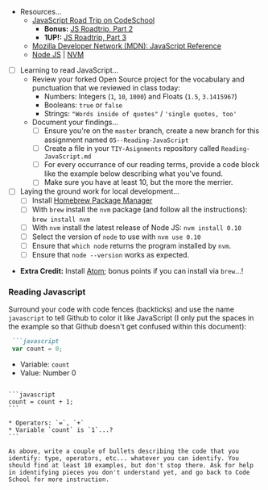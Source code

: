 * Resources...
  * [JavaScript Road Trip on CodeSchool](http://javascript-roadtrip.codeschool.com/)
    * **Bonus:** [JS Roadtrip, Part 2](https://www.codeschool.com/courses/javascript-road-trip-part-2)
    * **1UP!:** [JS Roadtrip, Part 3](https://www.codeschool.com/courses/javascript-road-trip-part-3)
  * [Mozilla Developer Network (MDN): JavaScript Reference](https://developer.mozilla.org/en-US/docs/Web/JavaScript)
  * [Node JS](http://nodejs.org) | [NVM](https://github.com/creationix/nvm)
* [ ] Learning to read JavaScript...
  * Review your forked Open Source project for the vocabulary and punctuation that we reviewed in class today:
    * Numbers: Integers (`1`, `10`, `1000`) and Floats (`1.5`, `3.1415967`)
    * Booleans: `true` or `false`
    * Strings: `"Words inside of quotes"` / `'single quotes, too'`
  * Document your findings...
    * [ ] Ensure you're on the `master` branch, create a new branch for this assignment named `05--Reading-JavaScript`
    * [ ] Create a file in your `TIY-Asignments` repository called `Reading-JavaScript.md`
    * [ ] For every occurrance of our reading terms, provide a code block like the example below describing what you've found.
    * [ ] Make sure you have at least 10, but the more the merrier.
* [ ] Laying the ground work for local development...
  * [ ] Install [Homebrew Package Manager](http://brew.sh)
  * [ ] With `brew` install the `nvm` package (and follow all the instructions): `brew install nvm`
  * [ ] With `nvm` install the latest release of Node JS: `nvm install 0.10`
  * [ ] Select the version of `node` to use with `nvm use 0.10`
  * [ ] Ensure that `which node` returns the program installed by `nvm`.
  * [ ] Ensure that `node --version` works as expected.
* **Extra Credit:** Install [Atom](http://atom.io); bonus points if you can install via `brew`...!

### Reading Javascript

Surround your code with code fences (backticks) and use the name `javascript` to tell Github to color it like JavaScript (I only put the spaces in the example so that Github doesn't get confused within this document):

```markdown
 ```javascript
 var count = 0;
 ```
 
 * Variable: `count`
 * Value: Number 0
 
 ~~~
 
 ```javascript
 count = count + 1;
 ```
 
 * Operators: `=`, `+`
 * Variable `count` is `1`...?
```

As above, write a couple of bullets describing the code that you identify: type, operators, etc... whatever you can identify. You should find at least 10 examples, but don't stop there. Ask for help in identifying pieces you don't understand yet, and go back to Code School for more instruction.
